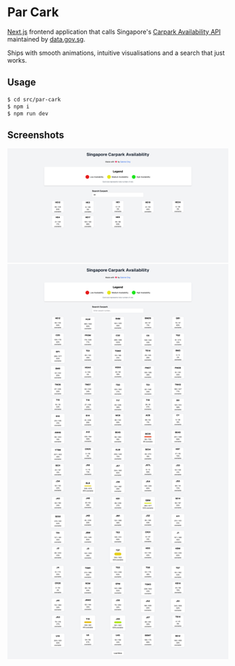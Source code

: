 # Par Cark

[Next.js](https://nextjs.org/) frontend application that calls Singapore's [Carpark Availability API](https://data.gov.sg/datasets?formats=API&sort=relevancy&page=1&query=carpark&resultId=d_ca933a644e55d34fe21f28b8052fac63#tag/default/GET/technology/ipos/trademarks) maintained by [data.gov.sg](https://data.gov.sg/).

Ships with smooth animations, intuitive visualisations and a search that just works.

## Usage

```console
$ cd src/par-cark
$ npm i
$ npm run dev
```

## Screenshots

![](cark.png)
![](par.png)